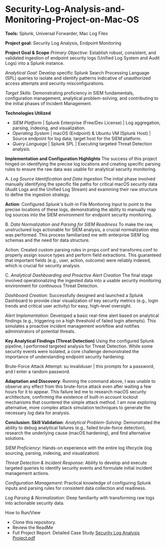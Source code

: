 # Security-Log-Analysis-and-Monitoring-Project-on-Mac-OS

**Tools:** Splunk, Universal Forwarder, Mac Log Files 

**Project goal:** Security Log Analysis, Endpoint Monitoring

**Project Goal & Scope**
_Primary Objective_: Establish robust, consistent, and validated ingestion of endpoint security logs (Unified Log System and Audit Logs) into a Splunk instance.

_Analytical Goal_: Develop specific Splunk Search Processing Language (SPL) queries to isolate and identify patterns indicative of unauthorized access attempts and security misconfigurations.

_Target Skills_: Demonstrating proficiency in SIEM fundamentals, configuration management, analytical problem-solving, and contributing to the initial phases of Incident Management.

**Technologies Utilized**
- _SIEM Platform_ | Splunk Enterprise (Free/Dev License) | Log aggregation, parsing, indexing, and visualization.
- _Operating System_ | macOS (Endpoint) & Ubuntu VM (Splunk Host) | Source endpoint for log data; target host for the SIEM platform.
- _Query Language_ | Splunk SPL |  Executing targeted Threat Detection analysis.

**Implementation and Configuration Highlights**
The success of this project hinged on identifying the precise log locations and creating specific parsing rules to ensure the raw data was usable for analytical security monitoring.

A. _Log Source Identification and Data Ingestion_
The initial phase involved manually identifying the specific file paths for critical macOS security data (Audit Logs and the Unified Log Stream) and examining their raw structure to define the ingestion strategy.

**Action**: Configured Splunk's built-in File Monitoring Input to point to the precise locations of these logs, demonstrating the ability to manually map log sources into the SIEM environment for endpoint security monitoring.

B. _Data Normalization and Parsing for SIEM Readiness_
To make the raw, unstructured logs actionable for SIEM analysis, a crucial normalization step was performed. This process familiarized me with enterprise SIEM log schemas and the need for data structure.

Action: Created custom parsing rules in props.conf and transforms.conf to properly assign source types and perform field extractions. This guaranteed that important fields (e.g., user, action, outcome) were reliably indexed, which is crucial for security analysis.

C. _Analytical Dashboarding and Proactive Alert Creation_
The final stage involved operationalizing the ingested data into a usable security monitoring environment for continuous Threat Detection.

_Dashboard Creation_: Successfully designed and launched a Splunk Dashboard to provide clear visualization of key security metrics (e.g., login trends and critical user activity) for easy, high-level oversight.

_Alert Implementation_: Developed a basic real-time alert based on analytical findings (e.g., triggering on a high threshold of failed login attempts). This simulates a proactive incident management workflow and notifies administrators of potential threats.

**Key Analytical Findings (Threat Detection)** 
Using the configured Splunk pipeline, I performed targeted analysis for Threat Detection. While some security events were isolated, a core challenge demonstrated the importance of understanding endpoint security hardening:

Brute-Force Attack Attempt: 
su invaliduser | this prompts for a password, and I enter a random password. 

**Adaptation and Discovery**:
Running the command above, I was unable to observe any effect from this brute-force attack even after waiting a few hours for it to appear. This failure led me to research macOS security architecture, confirming the existence of built-in account lockout mechanisms that countered the simple attack method. I am now exploring alternative, more complex attack simulation techniques to generate the necessary log data for analysis.

**Conclusion: Skill Validation**:
_Analytical Problem-Solving_: Demonstrated the ability to debug analytical failures (e.g., failed brute-force detection), research the underlying cause (macOS hardening), and find alternative solutions.

_SIEM Proficiency_: Hands-on experience with the entire log lifecycle (log sourcing, parsing, indexing, and visualization).

_Threat Detection & Incident Response_: Ability to develop and execute targeted queries to identify security events and formulate initial incident management actions.

_Configuration Management_: Practical knowledge of configuring Splunk inputs and parsing rules for consistent data collection and readiness.

_Log Parsing & Normalization_: Deep familiarity with transforming raw logs into actionable security data.

How to Run/View
- Clone this repository.
- Review the ReadMe
- Full Project Report: Detailed Case Study
[Security Log Analysis Project.pdf](https://github.com/user-attachments/files/23137847/Security.Log.Analysis.Project.pdf)

